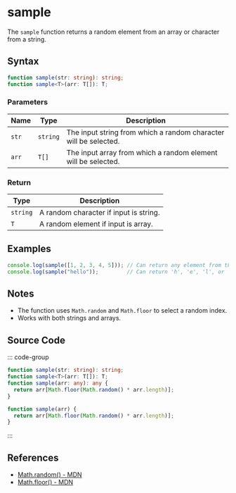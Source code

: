 # sample

The `sample` function returns a random element from an array or character from a string.

## Syntax

```typescript
function sample(str: string): string;
function sample<T>(arr: T[]): T;
```

### Parameters

| Name  | Type      | Description                                                      |
|-------|-----------|------------------------------------------------------------------|
| `str` | `string`  | The input string from which a random character will be selected.  |
| `arr` | `T[]`     | The input array from which a random element will be selected.     |

### Return

| Type     | Description                                                               |
|----------|---------------------------------------------------------------------------|
| `string` | A random character if input is string.                                     |
| `T`      | A random element if input is array.                                        |

## Examples

```typescript
console.log(sample([1, 2, 3, 4, 5])); // Can return any element from the array
console.log(sample("hello"));         // Can return 'h', 'e', 'l', or 'o'
```

## Notes

- The function uses `Math.random` and `Math.floor` to select a random index.
- Works with both strings and arrays.

## Source Code

::: code-group
```typescript
function sample(str: string): string;
function sample<T>(arr: T[]): T;
function sample(arr: any): any {
  return arr[Math.floor(Math.random() * arr.length)];
}
```

```javascript
function sample(arr) {
  return arr[Math.floor(Math.random() * arr.length)];
}
```
:::

## References

- [Math.random() - MDN](https://developer.mozilla.org/en-US/docs/Web/JavaScript/Reference/Global_Objects/Math/random)
- [Math.floor() - MDN](https://developer.mozilla.org/en-US/docs/Web/JavaScript/Reference/Global_Objects/Math/floor) 